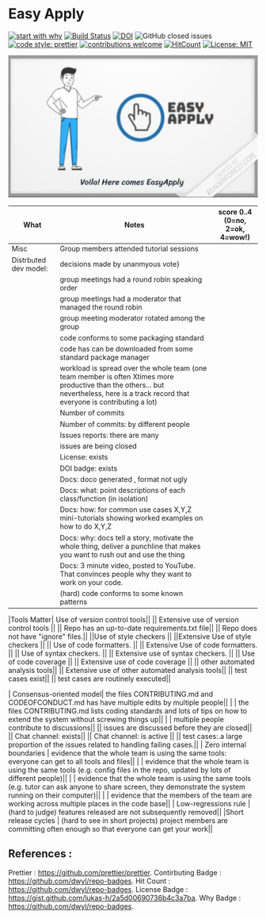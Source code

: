 # Easy Apply 

[![start with why](https://img.shields.io/badge/start%20with-why%3F-brightgreen.svg?style=flat)](https://www.youtube.com/watch?v=IRP6AflOPCg&feature=youtu.be)
[![Build Status](https://travis-ci.com/ChaitanyaBandikatla/easy-apply-chrome-extension.svg?branch=master)](https://travis-ci.com/ChaitanyaBandikatla/easy-apply-chrome-extension) [![DOI](https://zenodo.org/badge/293367899.svg)](https://zenodo.org/badge/latestdoi/293367899)  ![GitHub closed issues](https://img.shields.io/github/issues-closed-raw/ChaitanyaBandikatla/easy-apply-chrome-extension?logoColor=green)
[![code style: prettier](https://img.shields.io/badge/code_style-prettier-ff69b4.svg?style=flat-square)](https://github.com/prettier/prettier)
[![contributions welcome](https://img.shields.io/badge/contributions-welcome-brightgreen.svg?style=flat)](https://github.com/ChaitanyaBandikatla/easy-apply-chrome-extension/issues)
[![HitCount](http://hits.dwyl.com/easy-apply-chrome-extension/https://githubcom/ChaitanyaBandikatla/easy-apply-chrome-extension.svg)](http://hits.dwyl.com/easy-apply-chrome-extension/https://githubcom/ChaitanyaBandikatla/easy-apply-chrome-extension)
[![License: MIT](https://img.shields.io/badge/License-MIT-yellow.svg)](https://opensource.org/licenses/MIT)



[![Watch the video](https://github.com/ChaitanyaBandikatla/easy-apply-chrome-extension/blob/master/Resources/Video_thumbnail.png)](https://youtu.be/IRP6AflOPCg)

|What | Notes|score 0..4<br>(0=no, 2=ok, 4=wow!)|
|-----|------|------|
|Misc | Group members attended tutorial sessions||
|Distrbuted dev model: | decisions made by unanmyous vote}
|| group meetings had a round robin speaking order|
|| group meetings had a moderator that managed the round robin|
|| group meeting moderator rotated among  the group|
|| code conforms to some packaging standard|
|| code has can be downloaded from some standard package manager|
| |workload is spread over the whole team (one team member is often Xtimes more productive than the others... but nevertheless, here is a track record that everyone is contributing a lot)||
|| Number of commits||
|| Number of commits: by different people||
|| Issues reports: there are many||
||  issues are being  closed||
|| License: exists||
|| DOI badge: exists ||
||Docs: doco generated , format not ugly ||
||Docs: what: point descriptions of each class/function (in isolation) ||
||Docs: how: for common use cases X,Y,Z mini-tutorials showing worked examples on how to do X,Y,Z||
||Docs: why: docs tell a story, motivate the whole thing, deliver a punchline that makes you want to rush out and use the thing||
||Docs: 3 minute video, posted to YouTube. That convinces people why they want to work on your code.||
|| (hard) code conforms to some known patterns |

|Tools Matter| Use of version control tools||
|| Extensive use of version control tools ||
|| Repo has an up-to-date requirements.txt file||
|| Repo does not have "ignore" files.||
||Use of  style checkers ||
||Extensive Use of  style checkers ||
|| Use of code  formatters. ||
|| Extensive Use of code  formatters. ||
|| Use of syntax checkers. ||
|| Extensive use of syntax checkers. ||
|| Use of code coverage ||
|| Extensive use of code coverage ||
|| other automated analysis tools||
|| Extensive use of  other automated analysis tools||
|| test cases exist||
|| test cases are routinely executed||

| Consensus-oriented model| the files CONTRIBUTING.md and CODEOFCONDUCT.md has have multiple edits by multiple people||
| | the files CONTRIBUTING.md lists coding standards and lots of tips on how to extend the system without screwing things up||
| | multiple people contribute to discussions||
|| issues are discussed before they are closed||
|| Chat channel: exists||
|| Chat channel: is active ||
|| test cases:.a large proportion of the issues related to handling failing cases.||
| Zero internal boundaries | evidence that the whole team is using the same tools: everyone can get to all tools and files||
| | evidence that the whole team is using the same tools (e.g. config files in the repo, updated by lots of different people)||
| | evidence that the whole team is using the same tools (e.g. tutor can ask anyone to share screen, they demonstrate the system running on their computer)||
| | evidence that the members of the team are working across multiple places in the code base||
| Low-regressions rule | (hard to judge) features released are not subsequently removed||
|Short release cycles | (hard to see in short projects) project members are committing often enough so that everyone can get your work||


## References :

Prettier : https://github.com/prettier/prettier. 
Contirbuting Badge : https://github.com/dwyl/repo-badges. 
Hit Count : https://github.com/dwyl/repo-badges. 
License Badge : https://gist.github.com/lukas-h/2a5d00690736b4c3a7ba. 
Why Badge :  https://github.com/dwyl/repo-badges. 

